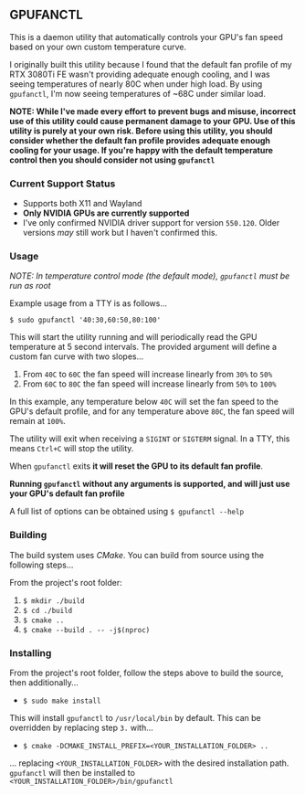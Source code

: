## GPUFANCTL

This is a daemon utility that automatically controls your GPU's fan speed based on your own custom temperature curve.

I originally built this utility because I found that the default fan profile of my RTX 3080Ti FE wasn't providing
adequate enough cooling, and I was seeing temperatures of nearly 80C when under high load. By using `gpufanctl`,
I'm now seeing temperatures of ~68C under similar load.

**NOTE: While I've made every effort to prevent bugs and misuse, incorrect use of this utility could cause
permanent damage to your GPU. Use of this utility is purely at your own risk. Before using this utility,
you should consider whether the default fan profile provides adequate enough cooling for your usage. If
you're happy with the default temperature control then you should consider not using `gpufanctl`**

### Current Support Status

- Supports both X11 and Wayland
- **Only NVIDIA GPUs are currently supported**
- I've only confirmed NVIDIA driver support for version `550.120`. Older versions _may_ still work but I haven't confirmed this.

### Usage

*NOTE: In temperature control mode (the default mode), `gpufanctl` must be run as root*

Example usage from a TTY is as follows...

```
$ sudo gpufanctl '40:30,60:50,80:100'
```

This will start the utility running and will periodically read the GPU temperature at 5 second intervals.
The provided argument will define a custom fan curve with two slopes...

1. From `40C` to `60C` the fan speed will increase linearly from `30%` to `50%`
2. From `60C` to `80C` the fan speed will increase linearly from `50%` to `100%`

In this example, any temperature below `40C` will set the fan speed to the GPU's default profile, and
for any temperature above `80C`, the fan speed will remain at `100%`.

The utility will exit when receiving a `SIGINT` or `SIGTERM` signal. In a TTY, this means `Ctrl+C` will stop the utility.

When `gpufanctl` exits **it will reset the GPU to its default fan profile**.

**Running `gpufanctl` without any arguments is supported, and will just use your GPU's default fan profile**

A full list of options can be obtained using `$ gpufanctl --help`

### Building

The build system uses *CMake*. You can build from source using the following steps...

From the project's root folder:

1. `$ mkdir ./build`
2. `$ cd ./build`
3. `$ cmake ..`
4. `$ cmake --build . -- -j$(nproc)`

### Installing

From the project's root folder, follow the steps above to build the source, then additionally...

- `$ sudo make install`

This will install `gpufanctl` to `/usr/local/bin` by default. This can be overridden by replacing
step `3.` with...

- `$ cmake -DCMAKE_INSTALL_PREFIX=<YOUR_INSTALLATION_FOLDER> ..`

... replacing `<YOUR_INSTALLATION_FOLDER>` with the desired installation path. `gpufanctl` will then
be installed to `<YOUR_INSTALLATION_FOLDER>/bin/gpufanctl`
